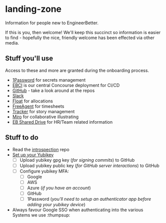 # landing-zone

Information for people new to EngineerBetter.

If this is you, then welcome! We'll keep this succinct so information is easier to find - hopefully the nice, friendly welcome has been effected via other media.

## Stuff you'll use

Access to these and more are granted during the onboarding process.

* [1Password](https://engineerbetter.1password.com) for secrets management
* [EBCI](https://ci.engineerbetter.com) is our central Concourse deployment for CI/CD
* [GitHub](https://github.com/EngineerBetter) - take a look around at the repos
* [Slack](https://engineerbetter.slack.com)
* [Float](https://engineerbetter.float.com) for allocations
* [FreeAgent](https://engineerbetter.freeagent.com) for timesheets
* [Tracker](https://www.pivotaltracker.com) for story management
* [Miro](https://miro.com) for collaborative illustrating
* [EB Shared Drive](https://drive.google.com/drive/folders/1qKZKCuIK9jF_skUv5R0mF7f9MoSYxu8e) for HR/Team related information

## Stuff to do

* Read the [introspection](https://github.com/EngineerBetter/introspection) repo
* [Set up your Yubikey](https://www.engineerbetter.com/blog/yubikey-all-the-things/)
  - [ ] Upload yubikey gpg key (_for signing commits_) to GitHub
  - [ ] Upload yubikey public key (_for GitHub server interactions_) to GitHub
  - [ ] Configure yubikey MFA:
    - [ ] Google
    - [ ] AWS
    - [ ] Azure (_if you have an account_)
    - [ ] GitHub
    - [ ] 1Password (_you'll need to setup an authenticator app before adding your yubikey device_)
* Always favour Google SSO when authenticating into the various Systems we use :thumpsup:
